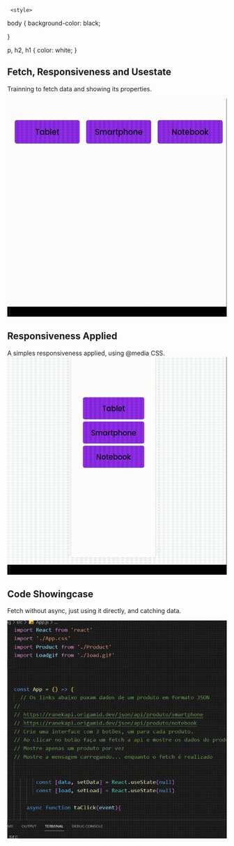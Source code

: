 
     <style>
  body {
    background-color: black;

  }

  p, h2, h1 {
    color: white;
  }
    </style>
 
 <h2>Fetch, Responsiveness and Usestate</h2>
    <p>Trainning to fetch data and showing its properties.</p>

<img  src="src/assets/gif12.gif" width="700px" height="500px" style="text-align:center">

 <h2> Responsiveness Applied</h2>
 <p> A simples responsiveness applied, using @media CSS.
<img  src="src/assets/gif13.gif" width="700px" height="500px" style="text-align:center">


 <h2> Code Showingcase</h2>
 <p> Fetch without async, just using it directly, and catching data. </p>
<img  src="src/assets/gif2.gif" width="700px" height="500px" style="text-align:center">


 
 




